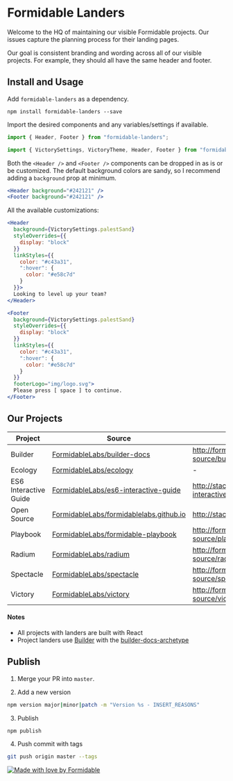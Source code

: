 # Formidable Landers

Welcome to the HQ of maintaining our visible Formidable projects. Our issues capture the planning process for their landing pages.

Our goal is consistent branding and wording across all of our visible projects. For example, they should all have the same header and footer.

## Install and Usage

Add `formidable-landers` as a dependency.
```
npm install formidable-landers --save
```

Import the desired components and any variables/settings if available.
```jsx
import { Header, Footer } from "formidable-landers";
```
```jsx
import { VictorySettings, VictoryTheme, Header, Footer } from "formidable-landers";
```

Both the `<Header />` and `<Footer />` components can be dropped in as is or be customized. The default background colors are sandy, so I recommend adding a `background` prop at minimum.
```jsx
<Header background="#242121" />
<Footer background="#242121" />
```

All the available customizations:
```jsx
<Header
  background={VictorySettings.palestSand}
  styleOverrides={{
    display: "block"
  }}
  linkStyles={{
    color: "#c43a31",
    ":hover": {
      color: "#e58c7d"
    }
  }}>
  Looking to level up your team?
</Header>
```

```jsx
<Footer
  background={VictorySettings.palestSand}
  styleOverrides={{
    display: "block"
  }}
  linkStyles={{
    color: "#c43a31",
    ":hover": {
      color: "#e58c7d"
    }
  }}
  footerLogo="img/logo.svg">
  Please press [ space ] to continue.
</Footer>
```

## Our Projects

| Project | Source      | Lander |
| ------- | ----------- | ------ |
| Builder | [FormidableLabs/builder-docs](https://github.com/FormidableLabs/builder-docs) | http://formidable.com/open-source/builder |
| Ecology | [FormidableLabs/ecology](https://github.com/FormidableLabs/ecology) | - |
| ES6 Interactive Guide | [FormidableLabs/es6-interactive-guide](https://github.com/FormidableLabs/es6-interactive-guide) | http://stack.formidable.com/es6-interactive-guide/ |
| Open Source | [FormidableLabs/formidablelabs.github.io ](https://github.com/FormidableLabs/formidablelabs.github.io) | http://stack.formidable.com/ |
| Playbook | [FormidableLabs/formidable-playbook](https://github.com/FormidableLabs/formidable-playbook) | http://formidable.com/open-source/playbook |
| Radium | [FormidableLabs/radium](https://github.com/FormidableLabs/radium) | http://formidable.com/open-source/radium/ |
| Spectacle | [FormidableLabs/spectacle](https://github.com/FormidableLabs/spectacle) | http://formidable.com/open-source/spectacle/ |
| Victory | [FormidableLabs/victory](https://github.com/FormidableLabs/victory) | http://formidable.com/open-source/victory |

#### Notes
- All projects with landers are built with React
- Project landers use [Builder](https://github.com/FormidableLabs/builder) with the [builder-docs-archetype](https://github.com/FormidableLabs/builder-docs-archetype)

## Publish

1. Merge your PR into `master`.

2. Add a new version
  ```sh
  npm version major|minor|patch -m "Version %s - INSERT_REASONS"
  ```

3. Publish
  ```sh
  npm publish
  ```

4. Push commit with tags
  ```sh
  git push origin master --tags
  ```

[![Made with love by Formidable](https://formidable.surge.sh/assets/readme-foots.svg)](http://formidable.com/?utm_source=github&utm_medium=OSS&utm_campaign=repository)
